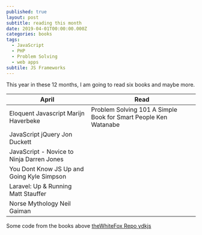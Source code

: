 ```yaml
---
published: true
layout: post
subtitle: reading this month
date: 2019-04-01T00:00:00.000Z
categories: books
tags:
  - JavaScript
  - PHP
  - Problem Solving
  - web apps
subtile: JS Frameworks
---
```


<p>This year in these 12 months, I am going to read six books and maybe more.</p>

<table class="table">
  <thead>
    <tr>
      <th>April</th>
      <th class="text-right">Read</th>
    </tr>
  </thead>
  <tbody>
    <tr>
      <td> Eloquent Javascript Marijn Haverbeke</td>
      <td class="text-right">Problem Solving 101 A Simple Book for Smart People Ken Watanabe </td>
    </tr>
    <tr>
      <td class="text-left">JavaScript jQuery Jon Duckett</td>
    </tr>
    <tr>
      <td>JavaScript - Novice to Ninja Darren Jones</td>
    </tr>
    <tr>
      <td class="text-left">You Dont Know JS Up and Going Kyle Simpson</td>
    </tr>
    <tr>
     <td>Laravel: Up & Running Matt Stauffer</td>
    </tr>
       <tr>
     <td> Norse Mythology Neil Gaiman</td>
    </tr>
  </tbody>
</table>   


<p>Some code from the books above <a href="https://github.com/theWhiteFox/ydkjs">theWhiteFox Repo ydkjs</a></p>
